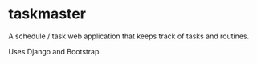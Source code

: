 # taskmaster

A schedule / task web application that keeps track of tasks and routines.

Uses Django and Bootstrap
